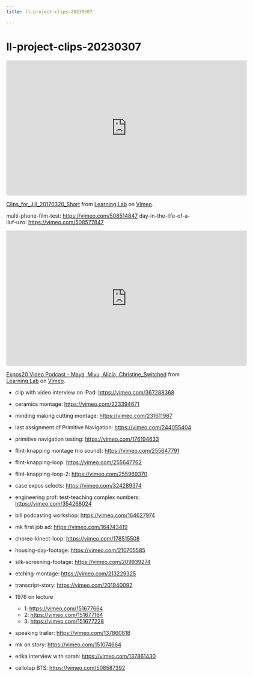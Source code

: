```yaml
---
title: ll-project-clips-20230307

---
```


# ll-project-clips-20230307


<iframe src="https://player.vimeo.com/video/213682097?h=c23542fcb0&title=0&byline=0&portrait=0" width="640" height="360" frameborder="0" allow="autoplay; fullscreen; picture-in-picture" allowfullscreen></iframe>
<p><a href="https://vimeo.com/213682097">Clips_for_Jill_20170320_Short</a> from <a href="https://vimeo.com/derekbokcenter">Learning Lab</a> on <a href="https://vimeo.com">Vimeo</a>.</p>


multi-phone-film-test: https://vimeo.com/508514847
day-in-the-life-of-a-lluf-uzo: https://vimeo.com/508577847



<iframe src="https://player.vimeo.com/video/367288393?h=e12abc1964&title=0&byline=0&portrait=0" width="640" height="360" frameborder="0" allow="autoplay; fullscreen; picture-in-picture" allowfullscreen></iframe>
<p><a href="https://vimeo.com/367288393">Expos20 Video Podcast - Maya, Miyu, Alicia, Christine_Switched</a> from <a href="https://vimeo.com/derekbokcenter">Learning Lab</a> on <a href="https://vimeo.com">Vimeo</a>.</p>

- clip with video interview on iPad: https://vimeo.com/367288368
- ceramics montage: https://vimeo.com/223394671
- minding making cutting montage: https://vimeo.com/231611987
- last assignment of Primitive Navigation: https://vimeo.com/244055404
- primitive navigation testing: https://vimeo.com/176194633
- flint-knapping montage (no sound): https://vimeo.com/255647791
- flint-knapping-loop: https://vimeo.com/255647762
- flint-knapping-loop-2: https://vimeo.com/255969370

- case expos selects: https://vimeo.com/324289374
- engineering prof: test-teaching complex numbers: https://vimeo.com/354268024

- bill podcasting workshop: https://vimeo.com/164627974
- mk first job ad: https://vimeo.com/164743419
- choreo-kinect-loop: https://vimeo.com/178515508
- housing-day-footage: https://vimeo.com/210705585
- silk-screening-footage: https://vimeo.com/209939274
- etching-montage: https://vimeo.com/213229325
- transcript-story: https://vimeo.com/201940092
- 1976 on lecture
    - 1: https://vimeo.com/151677664
    - 2: https://vimeo.com/151677164
    - 3: https://vimeo.com/151677228
- speaking trailer: https://vimeo.com/137860818
- mk on story: https://vimeo.com/151074664
- erika interview with sarah: https://vimeo.com/137861430

- cellotap BTS: https://vimeo.com/508587392



